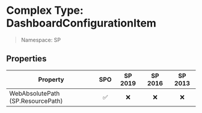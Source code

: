 # Complex Type: DashboardConfigurationItem

> Namespace: SP

## Properties

Property | SPO | SP 2019 | SP 2016 | SP 2013
----------|:---:|:-------:|:-------:|:-------:
WebAbsolutePath (SP.ResourcePath) | ✅ | ❌ | ❌ | ❌